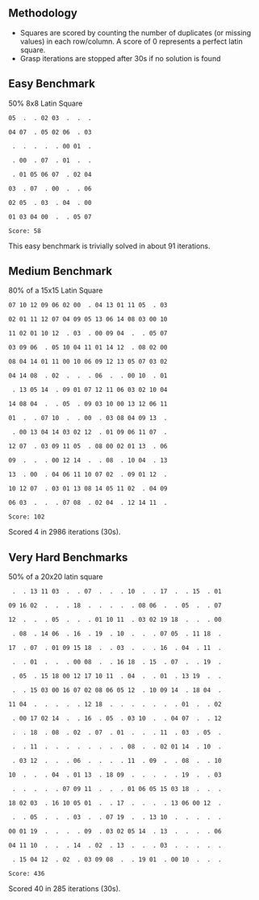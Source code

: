 ## Methodology
 - Squares are scored by counting the number of duplicates (or missing values) 
   in each row/column. A score of 0 represents a perfect latin square.
 - Grasp iterations are stopped after 30s if no solution is found

## Easy Benchmark
50% 8x8 Latin Square
```
05  .  . 02 03  .  .  . 

04 07  . 05 02 06  . 03 

 .  .  .  .  . 00 01  . 

 . 00  . 07  . 01  .  . 

 . 01 05 06 07  . 02 04 

03  . 07  . 00  .  . 06 

02 05  . 03  . 04  . 00 

01 03 04 00  .  . 05 07

Score: 58
```

This easy benchmark is trivially solved in about 91 iterations.


## Medium Benchmark
80% of a 15x15 Latin Square
```
07 10 12 09 06 02 00  . 04 13 01 11 05  . 03 

02 01 11 12 07 04 09 05 13 06 14 08 03 00 10 

11 02 01 10 12  . 03  . 00 09 04  .  . 05 07 

03 09 06  . 05 10 04 11 01 14 12  . 08 02 00 

08 04 14 01 11 00 10 06 09 12 13 05 07 03 02 

04 14 08  . 02  .  .  . 06  .  . 00 10  . 01 

 . 13 05 14  . 09 01 07 12 11 06 03 02 10 04 

14 08 04  .  . 05  . 09 03 10 00 13 12 06 11 

01  .  . 07 10  .  . 00  . 03 08 04 09 13  . 

 . 00 13 04 14 03 02 12  . 01 09 06 11 07  . 

12 07  . 03 09 11 05  . 08 00 02 01 13  . 06 

09  .  .  . 00 12 14  .  . 08  . 10 04  . 13 

13  . 00  . 04 06 11 10 07 02  . 09 01 12  . 

10 12 07  . 03 01 13 08 14 05 11 02  . 04 09 

06 03  .  .  . 07 08  . 02 04  . 12 14 11  .

Score: 102
```

Scored 4 in 2986 iterations (30s).

## Very Hard Benchmarks

50% of a 20x20 latin square

```
 .  . 13 11 03  .  . 07  .  .  . 10  .  . 17  .  . 15  . 01 

09 16 02  .  .  . 18  .  .  .  .  . 08 06  .  . 05  .  . 07 

12  .  .  . 05  .  .  . 01 10 11  . 03 02 19 18  .  .  . 00 

 . 08  . 14 06  . 16  . 19  . 10  .  .  . 07 05  . 11 18  . 

17  . 07  . 01 09 15 18  .  . 03  .  .  . 16  . 04  . 11  . 

 .  . 01  .  .  . 00 08  .  . 16 18  . 15  . 07  .  . 19  . 

 . 05  . 15 18 00 12 17 10 11  . 04  .  . 01  . 13 19  .  . 

 .  . 15 03 00 16 07 02 08 06 05 12  . 10 09 14  . 18 04  . 

11 04  .  .  .  .  . 12 18  .  .  .  .  .  .  . 01  .  . 02 

 . 00 17 02 14  .  . 16  . 05  . 03 10  .  . 04 07  .  . 12 

 .  . 18  . 08  . 02  . 07  . 01  .  .  . 11  . 03  . 05  . 

 .  . 11  .  .  .  .  .  .  .  . 08  .  . 02 01 14  . 10  . 

 . 03 12  .  .  . 06  .  .  .  . 11  . 09  .  . 08  .  . 10 

10  .  .  . 04  . 01 13  . 18 09  .  .  .  .  . 19  .  . 03 

 .  .  .  .  . 07 09 11  .  .  . 01 06 05 15 03 18  .  .  . 

18 02 03  . 16 10 05 01  .  . 17  .  .  .  . 13 06 00 12  . 

 .  . 05  .  .  . 03  .  . 07 19  .  . 13 10  .  .  .  .  . 

00 01 19  .  .  .  . 09  . 03 02 05 14  . 13  .  .  .  . 06 

04 11 10  .  .  . 14  . 02  . 13  .  .  . 03  .  .  .  .  . 

 . 15 04 12  . 02  . 03 09 08  .  . 19 01  . 00 10  .  .  . 

Score: 436
```

Scored 40 in 285 iterations (30s).